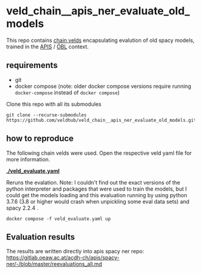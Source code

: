 # veld_chain__apis_ner_evaluate_old_models

This repo contains [chain velds](https://zenodo.org/records/13322913) encapsulating evalution of 
old spacy models, trained in the 
[APIS](https://www.oeaw.ac.at/acdh/research/dh-research-infrastructure/activities/modelling-humanities-data/apis) 
/ [ÖBL](https://www.oeaw.ac.at/acdh/research/dh-research-infrastructure/activities/modelling-humanities-data/oebl-austrian-biographical-dictionary) 
context.

## requirements

- git
- docker compose (note: older docker compose versions require running `docker-compose` instead of 
  `docker compose`)

Clone this repo with all its submodules
```
git clone --recurse-submodules https://github.com/veldhub/veld_chain__apis_ner_evaluate_old_models.git
```

## how to reproduce

The following chain velds were used. Open the respective veld yaml file for more information.

**[./veld_evaluate.yaml](./veld_evaluate.yaml)** 

Reruns the evalation. Note: I couldn't find out the exact versions of the python interpreter and
packages that were used to train the models, but I could get the models loading and this evaluation
running by using python 3.7.6 (3.8 or higher would crash when unpickling some eval data sets) and
spacy 2.2.4 .

```
docker compose -f veld_evaluate.yaml up
```

## Evaluation results

The results are written directly into apis spacy ner repo: 
https://gitlab.oeaw.ac.at/acdh-ch/apis/spacy-ner/-/blob/master/reevaluations_all.md 


